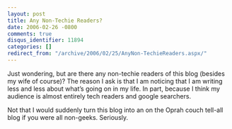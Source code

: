 ```yaml
---
layout: post
title: Any Non-Techie Readers?
date: 2006-02-26 -0800
comments: true
disqus_identifier: 11894
categories: []
redirect_from: "/archive/2006/02/25/AnyNon-TechieReaders.aspx/"
---
```


Just wondering, but are there any non-techie readers of this blog
(besides my wife of course)? The reason I ask is that I am noticing that
I am writing less and less about what’s going on in my life. In part,
because I think my audience is almost entirely tech readers and google
searchers.

Not that I would suddenly turn this blog into an on the Oprah couch
tell-all blog if you were all non-geeks. Seriously.

